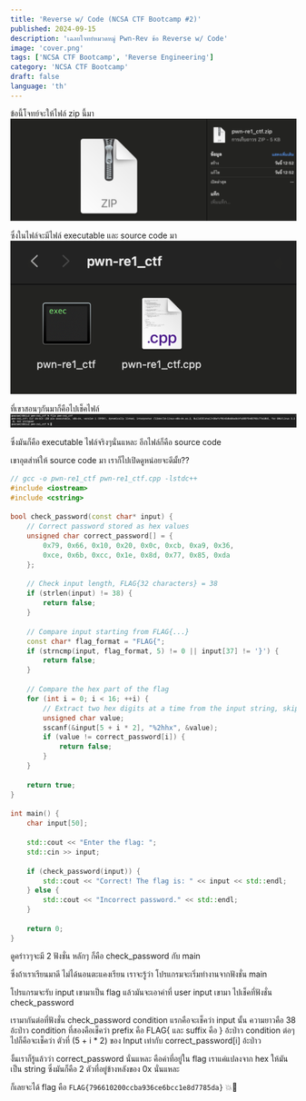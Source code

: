 ```yaml
---
title: 'Reverse w/ Code (NCSA CTF Bootcamp #2)'
published: 2024-09-15
description: 'เฉลยโจทย์หมวดหมู่ Pwn-Rev ข้อ Reverse w/ Code'
image: 'cover.png'
tags: ['NCSA CTF Bootcamp', 'Reverse Engineering']
category: 'NCSA CTF Bootcamp'
draft: false 
language: 'th'
---
```


ข้อนี้โจทย์จะให้ไฟล์ zip นี้มา
![alt text](image.png)

ซึ่งในไฟล์จะมีไฟล์ executable และ source code มา
![alt text](image-1.png)

ที่เขาสอนๆกันมาก็คือไปเช็คไฟล์
![alt text](image-2.png)

ซึ่งมันก็คือ executable ไฟล์จริงๆนั่นแหละ อีกไฟล์ก็คือ source code

เขาอุตส่าห์ให้ source code มา เราก็ไปเปิดดูหน่อยจะดีมั้ย??

```cpp
// gcc -o pwn-re1_ctf pwn-re1_ctf.cpp -lstdc++
#include <iostream>
#include <cstring>

bool check_password(const char* input) {
    // Correct password stored as hex values
    unsigned char correct_password[] = {
        0x79, 0x66, 0x10, 0x20, 0x0c, 0xcb, 0xa9, 0x36,
        0xce, 0x6b, 0xcc, 0x1e, 0x8d, 0x77, 0x85, 0xda
    };
    
    // Check input length, FLAG{32 characters} = 38
    if (strlen(input) != 38) {
        return false;
    }

    // Compare input starting from FLAG{...}
    const char* flag_format = "FLAG{";
    if (strncmp(input, flag_format, 5) != 0 || input[37] != '}') {
        return false;
    }

    // Compare the hex part of the flag
    for (int i = 0; i < 16; ++i) {
        // Extract two hex digits at a time from the input string, skipping "FLAG{" (5 characters) and '{' (5th character)
        unsigned char value;
        sscanf(&input[5 + i * 2], "%2hhx", &value);
        if (value != correct_password[i]) {
            return false;
        }
    }

    return true;
}

int main() {
    char input[50];

    std::cout << "Enter the flag: ";
    std::cin >> input;

    if (check_password(input)) {
        std::cout << "Correct! The flag is: " << input << std::endl;
    } else {
        std::cout << "Incorrect password." << std::endl;
    }

    return 0;
}
```

ดูคร่าวๆจะมี 2 ฟังชั่น หลักๆ ก็คือ check_password กับ main

ซึ่งถ้าเราเรียนมาดี ไม่ได้นอนตะแคงเรียน เราจะรู้ว่า โปรแกรมจะเริ่มทำงานจากฟังชั่น main

โปรแกรมจะรับ input เขามาเป็น flag แล้วมันจะเอาค่าที่ user input เขามา ไปเช็คที่ฟังชั่น check_password

เรามากันต่อที่ฟังชั่น check_password
condition แรกคือจะเช็คว่า input นั้น ความยาวคือ 38 อ้ะป่าว
condition ที่สองคือเช็คว่า prefix คือ FLAG{ และ suffix คือ } อ้ะป่าว
condition ต่อๆไปก็คือจะเช็คว่า ตัวที่ (5 + i * 2) ของ Input เท่ากับ correct_password[i] อ้ะป่าว

งั้นเราก็รู้แล้วว่า correct_password นั่นแหละ คือค่าที่อยู่ใน flag เราแค่แปลงจาก hex ให้มันเป็น string ซึ่งมันก็คือ 2 ตัวที่อยู่ข้างหลังของ 0x นั่นแหละ

ก็เลยจะได้ flag คือ `FLAG{796610200ccba936ce6bcc1e8d7785da}` 💥🚀